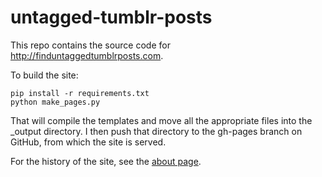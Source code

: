 # untagged-tumblr-posts

This repo contains the source code for <http://finduntaggedtumblrposts.com>.

To build the site:

    pip install -r requirements.txt
    python make_pages.py

That will compile the templates and move all the appropriate files into the _output directory. I then push that directory to the gh-pages branch on GitHub, from which the site is served.

For the history of the site, see the <a href="http://finduntaggedtumblrposts.com/about/">about page</a>.